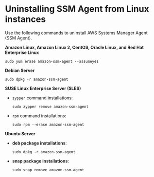 # Uninstalling SSM Agent from Linux instances<a name="sysman-uninstall-agent"></a>

Use the following commands to uninstall AWS Systems Manager Agent \(SSM Agent\)\.

**Amazon Linux, Amazon Linux 2, CentOS, Oracle Linux, and Red Hat Enterprise Linux**

```
sudo yum erase amazon-ssm-agent --assumeyes
```

**Debian Server**

```
sudo dpkg -r amazon-ssm-agent
```

**SUSE Linux Enterprise Server \(SLES\)**
+ `zypper` command installations:

  ```
  sudo zypper remove amazon-ssm-agent
  ```
+ `rpm` command installations:

  ```
  sudo rpm --erase amazon-ssm-agent
  ```

**Ubuntu Server**
+ **deb package installations**:

  ```
  sudo dpkg -r amazon-ssm-agent
  ```
+ **snap package installations**:

  ```
  sudo snap remove amazon-ssm-agent
  ```